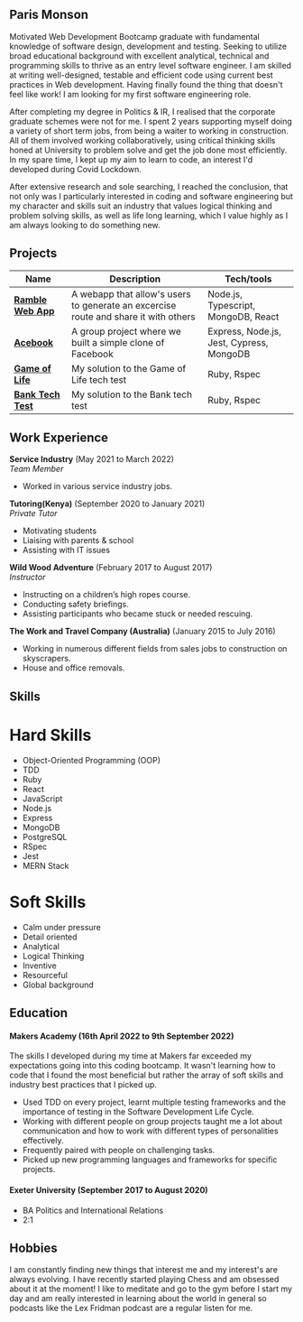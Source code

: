 ## Paris Monson

Motivated Web Development Bootcamp graduate with fundamental knowledge of software design, development and testing. Seeking to utilize broad educational background with excellent analytical, technical and programming skills to thrive as an entry level software engineer. I am skilled at writing well-designed, testable and efficient code using current best practices in Web development. Having finally found the thing that doesn't feel like work! I am looking for my first software engineering role.

After completing my degree in Politics & IR, I realised that the corporate graduate schemes were not for me. I spent 2 years supporting myself doing a variety of short term jobs, from being a waiter to working in construction. All of them involved working collaboratively, using critical thinking skills honed at University to problem solve and get the job done most efficiently. In my spare time, I kept up my aim to learn to code, an interest I'd developed during Covid Lockdown.

After extensive research and sole searching, I reached the conclusion, that not only was I particularly interested in coding and software engineering but my character and skills suit an industry that values logical thinking and problem solving skills, as well as life long learning, which I value highly as I am always looking to do something new.

## Projects

| Name                         | Description       | Tech/tools        |
| ---------------------------- | ----------------- | ----------------- |
| **[Ramble Web App](https://github.com/ParisMonson/Ramble-App)**            | A webapp that allow's users to generate an excercise route and share it with others | Node.js, Typescript, MongoDB, React |
| **[Acebook](https://github.com/ParisMonson/acebook-the-pyjamas)** | A group project where we built a simple clone of Facebook | Express, Node.js, Jest, Cypress, MongoDB    |
| **[Game of Life](https://github.com/ParisMonson/game_of_life)** | My solution to the Game of Life tech test | Ruby, Rspec             |
| **[Bank Tech Test](https://github.com/ParisMonson/bank-tech-test)** | My solution to the Bank tech test |    Ruby, Rspec          |

## Work Experience

**Service Industry** (May 2021 to March 2022)  
_Team Member_

- Worked in various service industry jobs.

**Tutoring(Kenya)** (September 2020 to January 2021)  
_Private Tutor_

- Motivating students
- Liaising with parents & school
- Assisting with IT issues

**Wild Wood Adventure** (February 2017 to August 2017)  
_Instructor_

- Instructing on a children’s high ropes course.
- Conducting safety briefings.
- Assisting participants who became stuck or needed
rescuing.


**The Work and Travel Company 
(Australia)** (January 2015 to July 2016)  

- Working in numerous different fields from sales jobs 
to construction on skyscrapers.
- House and office removals.

## Skills

# Hard Skills

- Object-Oriented Programming (OOP)
- TDD
- Ruby
- React
- JavaScript
- Node.js
- Express
- MongoDB
- PostgreSQL
- RSpec
- Jest
- MERN Stack

# Soft Skills

- Calm under pressure
- Detail oriented
- Analytical
- Logical Thinking
- Inventive
- Resourceful
- Global background

## Education

#### Makers Academy (16th April 2022 to 9th September 2022)

The skills I developed during my time at Makers far exceeded my expectations going into this coding bootcamp. It wasn't learning how to code that I found the most beneficial but rather the array of soft skills and industry best practices that I picked up.

- Used TDD on every project, learnt multiple testing frameworks and the importance of testing in the Software Development Life Cycle.
- Working with different people on group projects taught me a lot about communication and how to work with different types of personalities effectively.
- Frequently paired with people on challenging tasks.
- Picked up new programming languages and frameworks for specific projects.

#### Exeter University (September 2017 to August 2020)

- BA Politics and International Relations
- 2:1

## Hobbies

I am constantly finding new things that interest me and my interest's are always evolving. I have recently started playing Chess and am obsessed about it at the moment! I like to meditate and go to the gym before I start my day and am really interested in learning about the world in general so podcasts like the Lex Fridman podcast are a regular listen for me.  

